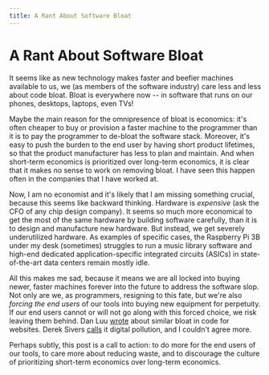 ```yaml
---
title: A Rant About Software Bloat
---
```


# A Rant About Software Bloat #

It seems like as new technology makes faster and beefier machines available to
us, we (as members of the software industry) care less and less about code
bloat.  Bloat is everywhere now -- in software that runs on our phones,
desktops, laptops, even TVs!

Maybe the main reason for the omnipresence of bloat is economics: it's often
cheaper to buy or provision a faster machine to the programmer than it is to pay
the programmer to de-bloat the software stack.  Moreover, it's easy to push the
burden to the end user by having short product lifetimes, so that the product
manufacturer has less to plan and maintain.  And when short-term economics is
prioritized over long-term economics, it is clear that it makes no sense to work
on removing bloat.  I have seen this happen often in the companies that I have
worked at.

Now, I am no economist and it's likely that I am missing something crucial,
because this seems like backward thinking.  Hardware is _expensive_ (ask the CFO
of any chip design company).  It seems so much more economical to get the most
of the same hardware by building software carefully, than it is to design and
manufacture new hardware.  But instead, we get severely underutilized hardware.
As examples of specific cases, the Raspberry Pi 3B under my desk (sometimes)
struggles to run a music library software and high-end dedicated
application-specific integrated circuits (ASICs) in state-of-the-art data
centers remain mostly idle.

All this makes me sad, because it means we are all locked into buying newer,
faster machines forever into the future to address the software slop. Not only
are we, as programmers, resigning to this fate, but we're also _forcing the end
users_ of our tools into buying new equipment for perpetuity.  If our end users
cannot or will not go along with this forced choice, we risk leaving them
behind.  Dan Luu [wrote](https://danluu.com/slow-device) about similar bloat in
code for websites.  Derek Sivers [calls](https://sive.rs/polut) it digital
pollution, and I couldn't agree more.

Perhaps subtly, this post is a call to action: to do more for the end users of
our tools, to care more about reducing waste, and to discourage the culture of
prioritizing short-term economics over long-term economics.
